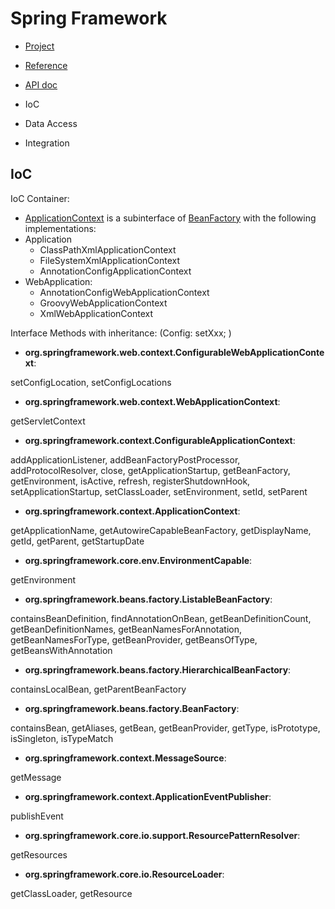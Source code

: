 # Spring Framework
- [Project](https://spring.io/projects/spring-framework)
- [Reference](https://docs.spring.io/spring-framework/docs/current/reference/html/)
- [API doc](https://docs.spring.io/spring-framework/docs/current/javadoc-api/)

- IoC
- Data Access
- Integration

## IoC
IoC Container: 
- [ApplicationContext](https://docs.spring.io/spring-framework/docs/5.3.12/javadoc-api/org/springframework/context/ApplicationContext.html) is a subinterface of [BeanFactory](https://docs.spring.io/spring-framework/docs/5.3.12/javadoc-api/org/springframework/beans/factory/BeanFactory.html) with the following implementations:
- Application
    - ClassPathXmlApplicationContext 
    - FileSystemXmlApplicationContext
    - AnnotationConfigApplicationContext
- WebApplication:
    - AnnotationConfigWebApplicationContext
    - GroovyWebApplicationContext
    - XmlWebApplicationContext
    
Interface Methods with inheritance: (Config: setXxx; )
- **org.springframework.web.context.ConfigurableWebApplicationContext**:

 setConfigLocation, setConfigLocations
- **org.springframework.web.context.WebApplicationContext**:

 getServletContext
- **org.springframework.context.ConfigurableApplicationContext**:

addApplicationListener, addBeanFactoryPostProcessor, addProtocolResolver, close, getApplicationStartup, getBeanFactory, getEnvironment, isActive, refresh, registerShutdownHook, setApplicationStartup, setClassLoader, setEnvironment, setId, setParent
- **org.springframework.context.ApplicationContext**:

getApplicationName, getAutowireCapableBeanFactory, getDisplayName, getId, getParent, getStartupDate
- **org.springframework.core.env.EnvironmentCapable**:

 getEnvironment
 - **org.springframework.beans.factory.ListableBeanFactory**:
 
 containsBeanDefinition, findAnnotationOnBean, getBeanDefinitionCount, getBeanDefinitionNames, getBeanNamesForAnnotation, getBeanNamesForType, getBeanProvider, getBeansOfType, getBeansWithAnnotation
- **org.springframework.beans.factory.HierarchicalBeanFactory**:

containsLocalBean, getParentBeanFactory
- **org.springframework.beans.factory.BeanFactory**:

containsBean, getAliases, getBean, getBeanProvider, getType, isPrototype, isSingleton, isTypeMatch
- **org.springframework.context.MessageSource**:

getMessage
- **org.springframework.context.ApplicationEventPublisher**:

publishEvent
- **org.springframework.core.io.support.ResourcePatternResolver**:

getResources
- **org.springframework.core.io.ResourceLoader**:

getClassLoader, getResource


